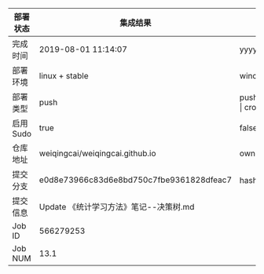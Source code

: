 部署状态 | 集成结果 | 参考值
---|---|---
完成时间 | 2019-08-01 11:14:07 | yyyy-mm-dd hh:mm:ss
部署环境 | linux + stable | window \| linux + stable
部署类型 | push | push \| pull_request \| api \| cron
启用Sudo | true | false \| true
仓库地址 | weiqingcai/weiqingcai.github.io | owner_name/repo_name
提交分支 | e0d8e73966c83d6e8bd750c7fbe9361828dfeac7 | hash 16位
提交信息 | Update 《统计学习方法》笔记--决策树.md |
Job ID   | 566279253 |
Job NUM  | 13.1 |
